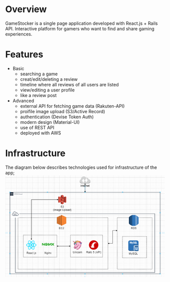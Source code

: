 # Overview
GameStocker is a single page application developed with React.js + Rails API. Interactive platform for gamers who want to find and share gaming experiences.

# Features
- Basic
	- searching a game
	- creat/edit/deleting a review
	- timeline where all reviews of all users are listed
	- view/editing a user profile
	- like a review post
- Advanced
	- external API for fetching game data (Rakuten-API)
	- proifile image upload (S3/Active Record)
	- authentication (Devise Token Auth)
	- modern design (Material-UI)
	- use of REST API
	- deployed with AWS

# Infrastructure
The diagram below describes technologies used for infrastructure of the app;
![Diagram](https://github.com/Ryo-M-49/GameStocker/blob/development/GameStocker%20Diagram.PNG)


